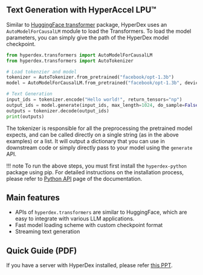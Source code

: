 
## Text Generation with HyperAccel LPU™

Similar to [HuggingFace transformer](https://huggingface.co/docs/transformers/index) package, HyperDex uses an `AutoModelForCausalLM` module to load the Transformers. To load the model parameters, you can simply give the path of the HyperDex model checkpoint.

```python linenums="1"
from hyperdex.transformers import AutoModelForCausalLM
from hyperdex.transformers import AutoTokenizer

# Load tokenzier and model
tokenizer = AutoTokenizer.from_pretrained("facebook/opt-1.3b")
model = AutoModelForCausalLM.from_pretrained("facebook/opt-1.3b", device_map={"lpu": 1})

# Text Generation
input_ids = tokenizer.encode("Hello world!", return_tensors="np")
output_ids = model.generate(input_ids, max_length=1024, do_sample=False)
outputs = tokenizer.decode(output_ids)
print(outputs)
```

The tokenizer is responsible for all the preprocessing the pretrained model expects, and can be called directly on a single string (as in the above examples) or a list. It will output a dictionary that you can use in downstream code or simply directly pass to your model using the `generate` API.


!!! note
    To run the above steps, you must first install the `hyperdex-python` package using pip. For detailed instructions on the installation process, please refer to [Python API](./python_api.md) page of the documentation.​

## Main features

 - APIs of `hyperdex.transformers` are similar to HuggingFace, which are easy to integrate with various LLM applications.
 - Fast model loading scheme with custom checkpoint format
 - Streaming text generation

## Quick Guide (PDF)
If you have a server with HyperDex installed, please refer [this PPT](./LPU_user_guide_v1.1.pdf).

